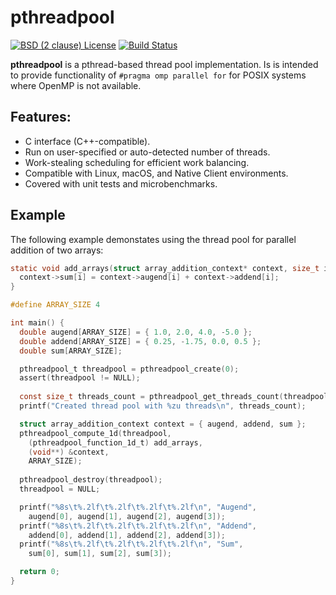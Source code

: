 # pthreadpool

[![BSD (2 clause) License](https://img.shields.io/badge/License-BSD%202--Clause%20%22Simplified%22%20License-blue.svg)](https://github.com/Maratyszcza/pthreadpool/blob/master/LICENSE)
[![Build Status](https://img.shields.io/travis/Maratyszcza/pthreadpool.svg)](https://travis-ci.org/Maratyszcza/pthreadpool)

**pthreadpool** is a pthread-based thread pool implementation.
Is is intended to provide functionality of `#pragma omp parallel for` for POSIX systems where OpenMP is not available.

## Features:

* C interface (C++-compatible).
* Run on user-specified or auto-detected number of threads.
* Work-stealing scheduling for efficient work balancing.
* Compatible with Linux, macOS, and Native Client environments.
* Covered with unit tests and microbenchmarks.

## Example

  The following example demonstates using the thread pool for parallel addition of two arrays:

```c
static void add_arrays(struct array_addition_context* context, size_t i) {
  context->sum[i] = context->augend[i] + context->addend[i];
}

#define ARRAY_SIZE 4

int main() {
  double augend[ARRAY_SIZE] = { 1.0, 2.0, 4.0, -5.0 };
  double addend[ARRAY_SIZE] = { 0.25, -1.75, 0.0, 0.5 };
  double sum[ARRAY_SIZE];

  pthreadpool_t threadpool = pthreadpool_create(0);
  assert(threadpool != NULL);
  
  const size_t threads_count = pthreadpool_get_threads_count(threadpool);
  printf("Created thread pool with %zu threads\n", threads_count);

  struct array_addition_context context = { augend, addend, sum };
  pthreadpool_compute_1d(threadpool,
    (pthreadpool_function_1d_t) add_arrays,
    (void**) &context,
    ARRAY_SIZE);
  
  pthreadpool_destroy(threadpool);
  threadpool = NULL;

  printf("%8s\t%.2lf\t%.2lf\t%.2lf\t%.2lf\n", "Augend",
    augend[0], augend[1], augend[2], augend[3]);
  printf("%8s\t%.2lf\t%.2lf\t%.2lf\t%.2lf\n", "Addend",
    addend[0], addend[1], addend[2], addend[3]);
  printf("%8s\t%.2lf\t%.2lf\t%.2lf\t%.2lf\n", "Sum",
    sum[0], sum[1], sum[2], sum[3]);

  return 0;
}
```
